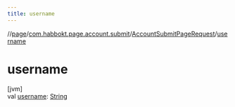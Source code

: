 ```yaml
---
title: username
---
```

//[page](../../../index.html)/[com.habbokt.page.account.submit](../index.html)/[AccountSubmitPageRequest](index.html)/[username](username.html)



# username



[jvm]\
val [username](username.html): [String](https://kotlinlang.org/api/latest/jvm/stdlib/kotlin/-string/index.html)





